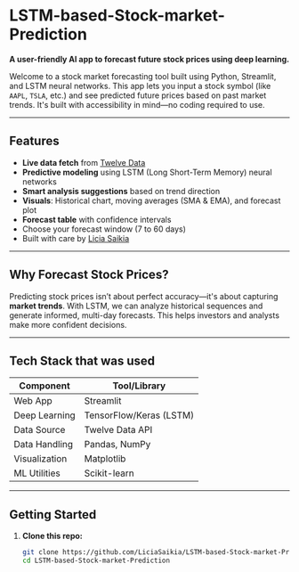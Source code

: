 # LSTM-based-Stock-market-Prediction

**A user-friendly AI app to forecast future stock prices using deep learning.**

Welcome to a stock market forecasting tool built using Python, Streamlit, and LSTM neural networks. This app lets you input a stock symbol (like `AAPL`, `TSLA`, etc.) and see predicted future prices based on past market trends. It's built with accessibility in mind—no coding required to use.

---

## Features

- **Live data fetch** from [Twelve Data](https://twelvedata.com/)
- **Predictive modeling** using LSTM (Long Short-Term Memory) neural networks
- **Smart analysis suggestions** based on trend direction
- **Visuals**: Historical chart, moving averages (SMA & EMA), and forecast plot
- **Forecast table** with confidence intervals
- Choose your forecast window (7 to 60 days)
- Built with care by [Licia Saikia](https://github.com/LiciaSaikia)

---

## Why Forecast Stock Prices?

Predicting stock prices isn’t about perfect accuracy—it's about capturing **market trends**. With LSTM, we can analyze historical sequences and generate informed, multi-day forecasts. This helps investors and analysts make more confident decisions. 

---

## Tech Stack that was used 

| Component       | Tool/Library            |
|----------------|--------------------------|
| Web App        | Streamlit                |
| Deep Learning  | TensorFlow/Keras (LSTM)  |
| Data Source    | Twelve Data API          |
| Data Handling  | Pandas, NumPy            |
| Visualization  | Matplotlib               |
| ML Utilities   | Scikit-learn             |

---

## Getting Started

1. **Clone this repo:**
   ```bash
   git clone https://github.com/LiciaSaikia/LSTM-based-Stock-market-Prediction.git
   cd LSTM-based-Stock-market-Prediction
